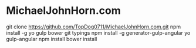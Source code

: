 # MichaelJohnHorn.com
git clone https://github.com/TopDog0711/MichaelJohnHorn.com.git
npm install -g yo gulp bower git typings
npm install -g generator-gulp-angular
yo gulp-angular
npm install
bower install 
